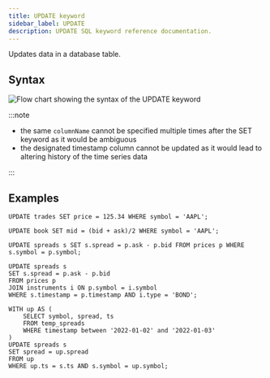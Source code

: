```yaml
---
title: UPDATE keyword
sidebar_label: UPDATE
description: UPDATE SQL keyword reference documentation.
---
```


Updates data in a database table.

## Syntax

![Flow chart showing the syntax of the UPDATE keyword](/img/docs/diagrams/update.svg)

:::note

- the same `columnName` cannot be specified multiple times after the SET keyword as it would be ambiguous
- the designated timestamp column cannot be updated as it would lead to altering history of the time series data

:::

## Examples

```questdb-sql title="Update with constant"
UPDATE trades SET price = 125.34 WHERE symbol = 'AAPL';
```

```questdb-sql title="Update with function"
UPDATE book SET mid = (bid + ask)/2 WHERE symbol = 'AAPL';
```

```questdb-sql title="Update with join"
UPDATE spreads s SET s.spread = p.ask - p.bid FROM prices p WHERE s.symbol = p.symbol;
```

```questdb-sql title="Update with multiple joins"
UPDATE spreads s 
SET s.spread = p.ask - p.bid 
FROM prices p 
JOIN instruments i ON p.symbol = i.symbol
WHERE s.timestamp = p.timestamp AND i.type = 'BOND';
```

```questdb-sql title="Update with Common Table Expression"
WITH up AS (
    SELECT symbol, spread, ts
    FROM temp_spreads
    WHERE timestamp between '2022-01-02' and '2022-01-03' 
)
UPDATE spreads s 
SET spread = up.spread
FROM up
WHERE up.ts = s.ts AND s.symbol = up.symbol;
```

